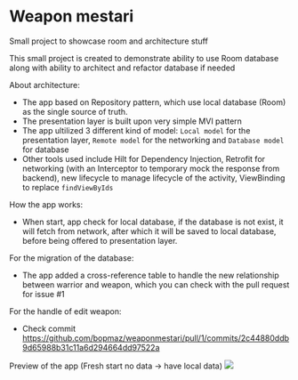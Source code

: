 # Weapon mestari
Small project to showcase room and architecture stuff

This small project is created to demonstrate ability to use Room database along with ability to architect and refactor database if needed

About architecture:
- The app based on Repository pattern, which use local database (Room) as the single source of truth.
- The presentation layer is built upon very simple MVI pattern
- The app ultilized 3 different kind of model: `Local model` for the presentation layer, `Remote model` for the networking and `Database model` for database
- Other tools used include Hilt for Dependency Injection, Retrofit for networking (with an Interceptor to temporary mock the response from backend), new lifecycle to manage lifecycle of the activity, ViewBinding to replace `findViewByIds`

How the app works:
- When start, app check for local database, if the database is not exist, it will fetch from network, after which it will be saved to local database, before being offered to presentation layer.

For the migration of the database:
- The app added a cross-reference table to handle the new relationship between warrior and weapon, which you can check with the pull request for issue #1

For the handle of edit weapon:
- Check commit https://github.com/bopmaz/weaponmestari/pull/1/commits/2c44880ddb9d65988b31c11a6d294664dd97522a

Preview of the app (Fresh start no data -> have local data)
![](weapon_mestari.gif)
